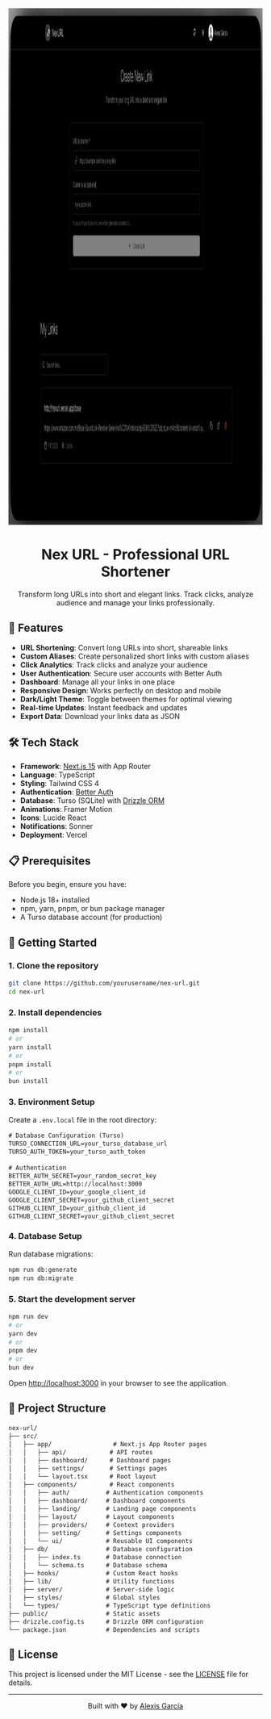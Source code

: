 <div align="center">
  <img src="public/images/screenshot.png" alt="Nex URL screenshot" width="1024" height="1024">
  
  # Nex URL - Professional URL Shortener

  Transform long URLs into short and elegant links. Track clicks, analyze audience and manage your links professionally.
</div>

## 🚀 Features

- **URL Shortening**: Convert long URLs into short, shareable links
- **Custom Aliases**: Create personalized short links with custom aliases
- **Click Analytics**: Track clicks and analyze your audience
- **User Authentication**: Secure user accounts with Better Auth
- **Dashboard**: Manage all your links in one place
- **Responsive Design**: Works perfectly on desktop and mobile
- **Dark/Light Theme**: Toggle between themes for optimal viewing
- **Real-time Updates**: Instant feedback and updates
- **Export Data**: Download your links data as JSON

## 🛠️ Tech Stack

- **Framework**: [Next.js 15](https://nextjs.org/) with App Router
- **Language**: TypeScript
- **Styling**: Tailwind CSS 4
- **Authentication**: [Better Auth](https://better-auth.com/)
- **Database**: Turso (SQLite) with [Drizzle ORM](https://orm.drizzle.team/)
- **Animations**: Framer Motion
- **Icons**: Lucide React
- **Notifications**: Sonner
- **Deployment**: Vercel

## 📋 Prerequisites

Before you begin, ensure you have:

- Node.js 18+ installed
- npm, yarn, pnpm, or bun package manager
- A Turso database account (for production)

## 🚀 Getting Started

### 1. Clone the repository

```bash
git clone https://github.com/yourusername/nex-url.git
cd nex-url
```

### 2. Install dependencies

```bash
npm install
# or
yarn install
# or
pnpm install
# or
bun install
```

### 3. Environment Setup

Create a `.env.local` file in the root directory:

```env
# Database Configuration (Turso)
TURSO_CONNECTION_URL=your_turso_database_url
TURSO_AUTH_TOKEN=your_turso_auth_token

# Authentication
BETTER_AUTH_SECRET=your_random_secret_key
BETTER_AUTH_URL=http://localhost:3000
GOOGLE_CLIENT_ID=your_google_client_id
GOOGLE_CLIENT_SECRET=your_github_client_secret
GITHUB_CLIENT_ID=your_github_client_id
GITHUB_CLIENT_SECRET=your_github_client_secret
```

### 4. Database Setup

Run database migrations:

```bash
npm run db:generate
npm run db:migrate
```

### 5. Start the development server

```bash
npm run dev
# or
yarn dev
# or
pnpm dev
# or
bun dev
```

Open [http://localhost:3000](http://localhost:3000) in your browser to see the application.

## 📂 Project Structure

```
nex-url/
├── src/
│   ├── app/                 # Next.js App Router pages
│   │   ├── api/            # API routes
│   │   ├── dashboard/      # Dashboard pages
│   │   ├── settings/       # Settings pages
│   │   └── layout.tsx      # Root layout
│   ├── components/         # React components
│   │   ├── auth/          # Authentication components
│   │   ├── dashboard/     # Dashboard components
│   │   ├── landing/       # Landing page components
│   │   ├── layout/        # Layout components
│   │   ├── providers/     # Context providers
│   │   ├── setting/       # Settings components
│   │   └── ui/            # Reusable UI components
│   ├── db/                # Database configuration
│   │   ├── index.ts       # Database connection
│   │   └── schema.ts      # Database schema
│   ├── hooks/             # Custom React hooks
│   ├── lib/               # Utility functions
│   ├── server/            # Server-side logic
│   ├── styles/            # Global styles
│   └── types/             # TypeScript type definitions
├── public/                # Static assets
├── drizzle.config.ts      # Drizzle ORM configuration
└── package.json           # Dependencies and scripts
```

## 📝 License

This project is licensed under the MIT License - see the [LICENSE](LICENSE) file for details.

---
 
<p align="center">
  Built with ❤️ by <a href="https://github.com/alexisgxrcia">Alexis García</a>
</p>